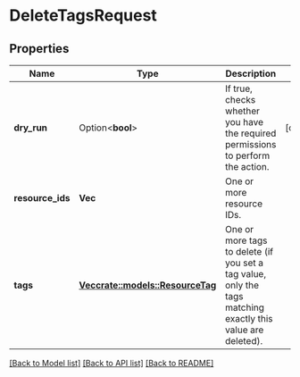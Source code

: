 # DeleteTagsRequest

## Properties

Name | Type | Description | Notes
------------ | ------------- | ------------- | -------------
**dry_run** | Option<**bool**> | If true, checks whether you have the required permissions to perform the action. | [optional]
**resource_ids** | **Vec<String>** | One or more resource IDs. | 
**tags** | [**Vec<crate::models::ResourceTag>**](ResourceTag.md) | One or more tags to delete (if you set a tag value, only the tags matching exactly this value are deleted). | 

[[Back to Model list]](../README.md#documentation-for-models) [[Back to API list]](../README.md#documentation-for-api-endpoints) [[Back to README]](../README.md)


